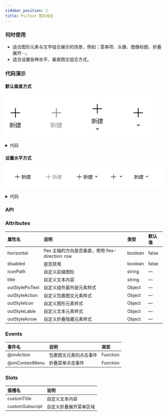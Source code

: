 ```yaml
---
sidebar_position: 2
title: PicText 图文组合
---
```


### 何时使用
- 适合图形元素与文字组合展示的场景，例如：菜单项、头像、图像标题、折叠展开‧‧‧。
- 适合设置各种水平、垂直图文组合方式。

### 代码演示
#### 默认垂直方式
![vertical demo](../../../static/img/pictextVer.png)
<details>
  <summary>代码</summary>
  ```html
  <template>
    <erPicText
      iconPath="https://img.icons8.com/ios/452/plus-math.png"
      title="新建"
      @onAction="handleAction"
      @onContextMenu="onContextMenu"
    />
    <erPicText
      disabled
      iconPath="https://img.icons8.com/ios/452/plus-math.png"
      title="新建"
    />
    <erPicText
      hasSubscript
      iconPath="https://img.icons8.com/ios/452/plus-math.png"
      title="新建"
    />
    <erPicText
      hasSubscript
      iconPath="https://img.icons8.com/ios/452/plus-math.png"
    />
  </template>
  ```
</details>

#### 设置水平方式
![horizontal demo](../../../static/img/pictextHor.png)
<details>
  <summary>代码</summary>
  ```html
  <template>
    <erPicText
      horizontal
      iconPath="https://img.icons8.com/ios/452/plus-math.png"
      title="新建"
      @onAction="handleAction"
      @onContextMenu="onContextMenu"
    />
    <erPicText
      horizontal
      disabled
      iconPath="https://img.icons8.com/ios/452/plus-math.png"
      title="新建"
    />
    <erPicText
      horizontal
      hasSubscript
      iconPath="https://img.icons8.com/ios/452/plus-math.png"
      title="新建"
    />
    <erPicText
      horizontal
      hasSubscript
      iconPath="https://img.icons8.com/ios/452/plus-math.png"
    />
    <erPicText
      horizontal
      hasSubscript
      title="新建"
    />
  </template>
  ```
</details>

### API
### Attributes
|属性名|说明|类型|默认值|
|:------|:------|:------|:------|
|horizontal|flex 主轴的方向是否垂直，使用 flex-direction: row|boolean|false|
|disabled|是否禁用|boolean|false|
|iconPath|自定义前缀图标|string|—|
|title|自定义文本内容|string|—|
|outStylePicText|自定义组件最外层元素样式|Object|—|
|outStyleAction|自定义包裹图文元素样式|Object|—|
|outStyleIcon|自定义图形元素样式|Object|—|
|outStyleLable|自定义文本元素样式|Object|—|
|outStyleArrow|自定义折叠隐藏元素样式|Object|—|

### Events
|事件名|说明|类型|
|:------|:------|:------|
|@onAction|包裹图文元素的点击事件|Function|
|@onContextMenu|折叠菜单点击事件|Function|

### Slots
|插槽名|说明|
|:------|:------|
|customTitle|自定义文本内容|
|customSubscript|自定义折叠展开菜单区域|
